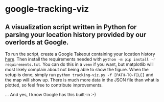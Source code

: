 # google-tracking-viz
## A visualization script written in Python for parsing your location history provided by our overlords at Google.

To run the script, create a Google Takeout containing your location history [here](https://takeout.google.com/).
Then install the requirements needed with `python -m pip install -r requirements.txt`. You can do this in a `venv` if you want, but matplotlib will most likely complain about not being able to show the figure.
When the setup is done, simply run `python tracking-viz.py -f [PATH-TO-FILE]` and the map will show up.
There is much more data in the JSON file than what is plotted, so feel free to contribute improvements.

... And yes, I know Google has this built-in :-)